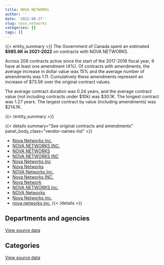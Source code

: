 ```yaml
---
title: NOVA NETWORKS
author: ''
date: '2022-08-27'
slug: nova_networks
categories: []
tags: []
---
```


<script src="/rmarkdown-libs/htmlwidgets/htmlwidgets.js"></script>
<link href="/rmarkdown-libs/datatables-css/datatables-crosstalk.css" rel="stylesheet" />
<script src="/rmarkdown-libs/datatables-binding/datatables.js"></script>
<script src="/rmarkdown-libs/jquery/jquery-3.6.0.min.js"></script>
<link href="/rmarkdown-libs/dt-core-bootstrap/css/dataTables.bootstrap.min.css" rel="stylesheet" />
<link href="/rmarkdown-libs/dt-core-bootstrap/css/dataTables.bootstrap.extra.css" rel="stylesheet" />
<script src="/rmarkdown-libs/dt-core-bootstrap/js/jquery.dataTables.min.js"></script>
<script src="/rmarkdown-libs/dt-core-bootstrap/js/dataTables.bootstrap.min.js"></script>
<link href="/rmarkdown-libs/crosstalk/css/crosstalk.min.css" rel="stylesheet" />
<script src="/rmarkdown-libs/crosstalk/js/crosstalk.min.js"></script>
<script src="/rmarkdown-libs/htmlwidgets/htmlwidgets.js"></script>
<link href="/rmarkdown-libs/datatables-css/datatables-crosstalk.css" rel="stylesheet" />
<script src="/rmarkdown-libs/datatables-binding/datatables.js"></script>
<script src="/rmarkdown-libs/jquery/jquery-3.6.0.min.js"></script>
<link href="/rmarkdown-libs/dt-core-bootstrap/css/dataTables.bootstrap.min.css" rel="stylesheet" />
<link href="/rmarkdown-libs/dt-core-bootstrap/css/dataTables.bootstrap.extra.css" rel="stylesheet" />
<script src="/rmarkdown-libs/dt-core-bootstrap/js/jquery.dataTables.min.js"></script>
<script src="/rmarkdown-libs/dt-core-bootstrap/js/dataTables.bootstrap.min.js"></script>
<link href="/rmarkdown-libs/crosstalk/css/crosstalk.min.css" rel="stylesheet" />
<script src="/rmarkdown-libs/crosstalk/js/crosstalk.min.js"></script>

{{< entity_summary >}}
The Government of Canada spent an estimated **\$985.6K in 2021-2022** on contracts with NOVA NETWORKS.

Across 208 contracts active since the start of the 2017-2018 fiscal year, 9 have at least one amendment (4%). Of contracts with amendments, the average increase in dollar value was 15% and the average number of amendments was 1.11. Cumulatively these amendments represent an increase of \$73.5K over the original contract values.

The average contract duration was 0.24 years, and the average contract value (not including contracts under \$10k) was \$30.1K. The longest contract was 1.27 years. The largest contract by value (including amendments) was \$214.1K.

{{< /entity_summary >}}

{{< details summary="See original contracts and amendments" panel_body_class="vendor-names-list" >}}
- [Nova Networks Inc.](https://search.open.canada.ca/en/ct/?sort=contract_value_f%20desc&page=1&search_text=%22Nova%20Networks%20Inc.%22)
- [NOVA NETWORKS INC.](https://search.open.canada.ca/en/ct/?sort=contract_value_f%20desc&page=1&search_text=%22NOVA%20NETWORKS%20INC.%22)
- [NOVA NETWORKS](https://search.open.canada.ca/en/ct/?sort=contract_value_f%20desc&page=1&search_text=%22NOVA%20NETWORKS%22)
- [NOVA NETWORKS INC](https://search.open.canada.ca/en/ct/?sort=contract_value_f%20desc&page=1&search_text=%22NOVA%20NETWORKS%20INC%22)
- [Nova Networks Inc](https://search.open.canada.ca/en/ct/?sort=contract_value_f%20desc&page=1&search_text=%22Nova%20Networks%20Inc%22)
- [Nova Networks](https://search.open.canada.ca/en/ct/?sort=contract_value_f%20desc&page=1&search_text=%22Nova%20Networks%22)
- [NOVA Networks Inc.](https://search.open.canada.ca/en/ct/?sort=contract_value_f%20desc&page=1&search_text=%22NOVA%20Networks%20Inc.%22)
- [Nova Networks INC.](https://search.open.canada.ca/en/ct/?sort=contract_value_f%20desc&page=1&search_text=%22Nova%20Networks%20INC.%22)
- [Nova Network](https://search.open.canada.ca/en/ct/?sort=contract_value_f%20desc&page=1&search_text=%22Nova%20Network%22)
- [NOVA NETWORKS Inc.](https://search.open.canada.ca/en/ct/?sort=contract_value_f%20desc&page=1&search_text=%22NOVA%20NETWORKS%20Inc.%22)
- [NOVA Networks](https://search.open.canada.ca/en/ct/?sort=contract_value_f%20desc&page=1&search_text=%22NOVA%20Networks%22)
- [Nova Networks inc.](https://search.open.canada.ca/en/ct/?sort=contract_value_f%20desc&page=1&search_text=%22Nova%20Networks%20inc.%22)
- [nova networks inc.](https://search.open.canada.ca/en/ct/?sort=contract_value_f%20desc&page=1&search_text=%22nova%20networks%20inc.%22)
{{< /details >}}

## Departments and agencies

<div id="htmlwidget-1" style="width:100%;height:auto;" class="datatables html-widget"></div>
<script type="application/json" data-for="htmlwidget-1">{"x":{"style":"bootstrap","filter":"none","vertical":false,"data":[["<a href=\"/departments/aafc-aac/\">Agriculture and Agri-Food Canada<\/a>","<a href=\"/departments/aandc-aadnc/\">Crown-Indigenous Relations and Northern Affairs Canada<\/a>","<a href=\"/departments/ccohs-cchst/\">Canadian Centre for Occupational Health and Safety<\/a>","<a href=\"/departments/cic/\">Immigration, Refugees and Citizenship Canada<\/a>","<a href=\"/departments/cra-arc/\">Canada Revenue Agency<\/a>","<a href=\"/departments/csps-efpc/\">Canada School of Public Service<\/a>","<a href=\"/departments/dfatd-maecd/\">Global Affairs Canada<\/a>","<a href=\"/departments/dfo-mpo/\">Fisheries and Oceans Canada<\/a>","<a href=\"/departments/dnd-mdn/\">National Defence<\/a>","<a href=\"/departments/ec/\">Environment and Climate Change Canada<\/a>","<a href=\"/departments/esdc-edsc/\">Employment and Social Development Canada<\/a>","<a href=\"/departments/fcac-acfc/\">Financial Consumer Agency of Canada<\/a>","<a href=\"/departments/fin/\">Department of Finance Canada<\/a>","<a href=\"/departments/fja-cmf/\">Office of the Commissioner for Federal Judicial Affairs Canada<\/a>","<a href=\"/departments/hc-sc/\">Health Canada<\/a>","<a href=\"/departments/ic/\">Innovation, Science and Economic Development Canada<\/a>","<a href=\"/departments/isc-sac/\">Indigenous Services Canada<\/a>","<a href=\"/departments/lac-bac/\">Library and Archives Canada<\/a>","<a href=\"/departments/nrc-cnrc/\">National Research Council Canada<\/a>","<a href=\"/departments/nrcan-rncan/\">Natural Resources Canada<\/a>","<a href=\"/departments/osgg-bsgg/\">Office of the Secretary to the Governor General<\/a>","<a href=\"/departments/pch/\">Canadian Heritage<\/a>","<a href=\"/departments/pco-bcp/\">Privy Council Office<\/a>","<a href=\"/departments/phac-aspc/\">Public Health Agency of Canada<\/a>","<a href=\"/departments/ps-sp/\">Public Safety Canada<\/a>","<a href=\"/departments/pwgsc-tpsgc/\">Public Services and Procurement Canada<\/a>","<a href=\"/departments/rcmp-grc/\">Royal Canadian Mounted Police<\/a>","<a href=\"/departments/ssc-spc/\">Shared Services Canada<\/a>","<a href=\"/departments/statcan/\">Statistics Canada<\/a>","<a href=\"/departments/tbs-sct/\">Treasury Board of Canada Secretariat<\/a>","<a href=\"/departments/tc/\">Transport Canada<\/a>","<a href=\"/departments/tsb-bst/\">Transportation Safety Board of Canada<\/a>","<a href=\"/departments/vac-acc/\">Veterans Affairs Canada<\/a>"],[11393.39,19476.9,null,null,47279.56,69904.89,203530.52,10636.06,561898.74,73616.7,10506.57,null,null,null,null,33909.78,null,null,37421.39,98687.51,17011.02,null,1894.4,null,70876.43,null,57528.95,8386.79,19802.69,16907.04,1043.01,20281.53,null],[49749.45,null,null,null,10789.24,32783.52,31038.28,10509.85,237840.66,30295.27,26798.23,12910.25,18550.22,null,11644.65,null,null,null,36711.87,90390.94,null,77820.88,233444.05,null,21006.8,38426.28,43530.58,36622.69,null,62290.08,11929.39,null,null],[41635.06,null,24267.88,null,14885.91,null,81191.07,24509.47,500225.45,null,null,null,null,null,null,null,10040.1,31595.13,99689.64,null,null,null,16921.4,38665.98,null,38157.6,180335.39,29930.55,null,12546.57,null,null,19558.05],[10444.59,null,null,19172.47,65150.69,24282.73,134488.65,null,249284.75,null,22670.31,13819.9,null,49720,null,122550.48,10540.91,111459.06,10594.93,27933.6,null,21983.73,40750.41,null,null,null,18873.83,22950.71,8765.03,133.46,null,null,null]],"container":"<table class=\"table table-striped table-hover row-border order-column display\">\n  <thead>\n    <tr>\n      <th>Department<\/th>\n      <th>2018-2019<\/th>\n      <th>2019-2020<\/th>\n      <th>2020-2021<\/th>\n      <th>2021-2022<\/th>\n    <\/tr>\n  <\/thead>\n<\/table>","options":{"order":[[4,"desc"]],"pageLength":10,"autoWidth":true,"columnDefs":[{"targets":1,"render":"function(data, type, row, meta) {\n    return type !== 'display' ? data : DTWidget.formatCurrency(data, \"$\", 2, 3, \",\", \".\", true, null);\n  }"},{"targets":2,"render":"function(data, type, row, meta) {\n    return type !== 'display' ? data : DTWidget.formatCurrency(data, \"$\", 2, 3, \",\", \".\", true, null);\n  }"},{"targets":3,"render":"function(data, type, row, meta) {\n    return type !== 'display' ? data : DTWidget.formatCurrency(data, \"$\", 2, 3, \",\", \".\", true, null);\n  }"},{"targets":4,"render":"function(data, type, row, meta) {\n    return type !== 'display' ? data : DTWidget.formatCurrency(data, \"$\", 2, 3, \",\", \".\", true, null);\n  }"},{"width":"16%","targets":[1,2,3,4]},{"className":"dt-right","targets":[1,2,3,4]}],"orderClasses":false}},"evals":["options.columnDefs.0.render","options.columnDefs.1.render","options.columnDefs.2.render","options.columnDefs.3.render"],"jsHooks":[]}</script>
<p class="text-right">
<a href="https://github.com/GoC-Spending/contracts-data/tree/main/data/out/vendors/nova_networks/summary_by_fiscal_year_by_department.csv" class="source-data-link btn btn-link">View source data</a>
</p>

## Categories

<div id="htmlwidget-2" style="width:100%;height:auto;" class="datatables html-widget"></div>
<script type="application/json" data-for="htmlwidget-2">{"x":{"style":"bootstrap","filter":"none","vertical":false,"data":[["<a href=\"/categories/10_office_management/\">Office management<\/a>","<a href=\"/categories/11_defence/\">Defence<\/a>","<a href=\"/categories/3_information_technology/\">Information technology<\/a>","<a href=\"/categories/6_industrial_products_and_services/\">Industrial products and services<\/a>"],[290138.2,486341.71,580556.81,34957.15],[140267.81,223653.18,723902.28,37259.91],[133485.2,477054.24,508675.61,44940.2],[11266.1,249284.75,567293.87,157725.52]],"container":"<table class=\"table table-striped table-hover row-border order-column display\">\n  <thead>\n    <tr>\n      <th>Category<\/th>\n      <th>2018-2019<\/th>\n      <th>2019-2020<\/th>\n      <th>2020-2021<\/th>\n      <th>2021-2022<\/th>\n    <\/tr>\n  <\/thead>\n<\/table>","options":{"order":[[4,"desc"]],"dom":"t","pageLength":30,"autoWidth":true,"columnDefs":[{"targets":1,"render":"function(data, type, row, meta) {\n    return type !== 'display' ? data : DTWidget.formatCurrency(data, \"$\", 2, 3, \",\", \".\", true, null);\n  }"},{"targets":2,"render":"function(data, type, row, meta) {\n    return type !== 'display' ? data : DTWidget.formatCurrency(data, \"$\", 2, 3, \",\", \".\", true, null);\n  }"},{"targets":3,"render":"function(data, type, row, meta) {\n    return type !== 'display' ? data : DTWidget.formatCurrency(data, \"$\", 2, 3, \",\", \".\", true, null);\n  }"},{"targets":4,"render":"function(data, type, row, meta) {\n    return type !== 'display' ? data : DTWidget.formatCurrency(data, \"$\", 2, 3, \",\", \".\", true, null);\n  }"},{"width":"16%","targets":[1,2,3,4]},{"className":"dt-right","targets":[1,2,3,4]}],"orderClasses":false,"lengthMenu":[10,25,30,50,100]}},"evals":["options.columnDefs.0.render","options.columnDefs.1.render","options.columnDefs.2.render","options.columnDefs.3.render"],"jsHooks":[]}</script>
<p class="text-right">
<a href="https://github.com/GoC-Spending/contracts-data/tree/main/data/out/vendors/nova_networks/summary_by_fiscal_year_by_category.csv" class="source-data-link btn btn-link">View source data</a>
</p>
